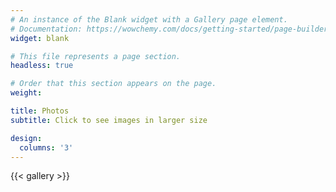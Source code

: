 ```yaml
---
# An instance of the Blank widget with a Gallery page element.
# Documentation: https://wowchemy.com/docs/getting-started/page-builder/
widget: blank

# This file represents a page section.
headless: true

# Order that this section appears on the page.
weight: 

title: Photos
subtitle: Click to see images in larger size

design:
  columns: '3'
---
```


{{< gallery >}}

